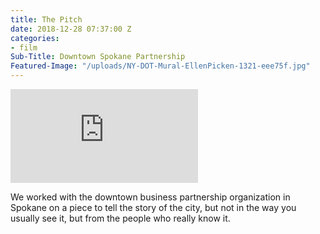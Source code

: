 ```yaml
---
title: The Pitch
date: 2018-12-28 07:37:00 Z
categories:
- film
Sub-Title: Downtown Spokane Partnership
Featured-Image: "/uploads/NY-DOT-Mural-EllenPicken-1321-eee75f.jpg"
---
```


<iframe src="https://player.vimeo.com/video/252648997" frameborder="0" webkitallowfullscreen mozallowfullscreen allowfullscreen></iframe>

We worked with the downtown business partnership organization in Spokane on a piece to tell the story of the city, but not in the way you usually see it, but from the people who really know it. 